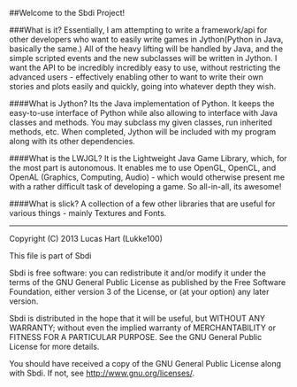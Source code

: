 ##Welcome to the Sbdi Project!

###What is it?
Essentially, I am attempting to write a framework/api for other developers who want to easily write games in Jython(Python in Java, basically the same.) All of the heavy lifting will be handled by Java, and the simple scripted events and the new subclasses will be written in Jython. I want the API to be incredibly incredibly easy to use, without restricting the advanced users - effectively enabling other to want to write their own stories and plots easily and quickly, going into whatever depth they wish.

####What is Jython?
Its the Java implementation of Python. It keeps the easy-to-use interface of Python while also allowing to interface with Java classes and methods. You may subclass my given classes, run inherited methods, etc. When completed, Jython will be included with my program along with its other dependencies.

####What is the LWJGL?
It is the Lightweight Java Game Library, which, for the most part is autonomous. It enables me to use OpenGL, OpenCL, and OpenAL (Graphics, Computing, Audio) - which would otherwise present me with a rather difficult task of developing a game. So all-in-all, its awesome!

####What is slick?
A collection of a few other libraries that are useful for various things - mainly Textures and Fonts.

--------------------------------------------

Copyright (C) 2013 Lucas Hart (Lukke100)

This file is part of Sbdi

Sbdi is free software: you can redistribute it and/or modify
it under the terms of the GNU General Public License as published by
the Free Software Foundation, either version 3 of the License, or
(at your option) any later version.

Sbdi is distributed in the hope that it will be useful,
but WITHOUT ANY WARRANTY; without even the implied warranty of
MERCHANTABILITY or FITNESS FOR A PARTICULAR PURPOSE.  See the
GNU General Public License for more details.

You should have received a copy of the GNU General Public License
along with Sbdi.  If not, see <http://www.gnu.org/licenses/>.